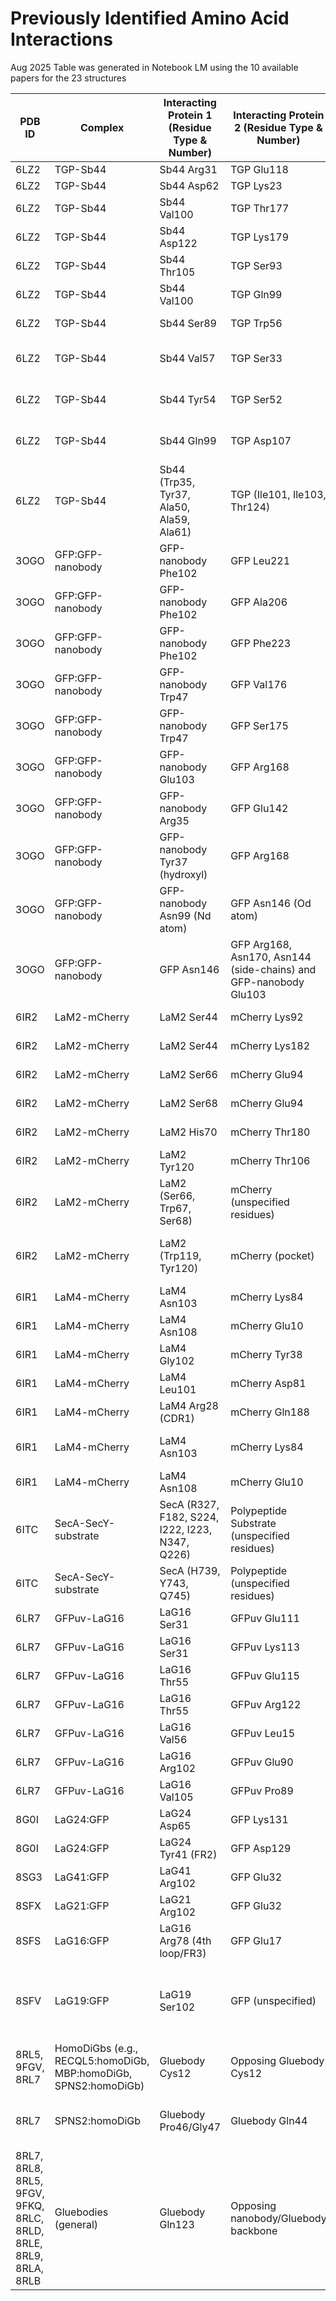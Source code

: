 # Previously Identified Amino Acid Interactions 
Aug 2025
Table was generated in Notebook LM using the 10 available papers for the 23 structures

| PDB ID | Complex | Interacting Protein 1 (Residue Type & Number) | Interacting Protein 2 (Residue Type & Number) | Type of Interaction |
|--------|---------|-----------------------------------------------|-----------------------------------------------|--------------------|
| 6LZ2   | TGP-Sb44 | Sb44 Arg31 | TGP Glu118 | Salt bridge |
| 6LZ2   | TGP-Sb44 | Sb44 Asp62 | TGP Lys23 | Salt bridge |
| 6LZ2   | TGP-Sb44 | Sb44 Val100 | TGP Thr177 | Hydrogen bond (side chain) |
| 6LZ2   | TGP-Sb44 | Sb44 Asp122 | TGP Lys179 | Hydrogen bond (side chain) |
| 6LZ2   | TGP-Sb44 | Sb44 Thr105 | TGP Ser93 | Hydrogen bond (side chain) |
| 6LZ2   | TGP-Sb44 | Sb44 Val100 | TGP Gln99 | Hydrogen bond (side chain) |
| 6LZ2   | TGP-Sb44 | Sb44 Ser89 | TGP Trp56 | Hydrogen bond (side chain) |
| 6LZ2   | TGP-Sb44 | Sb44 Val57 | TGP Ser33 | Hydrogen bond (backbone contribution) |
| 6LZ2   | TGP-Sb44 | Sb44 Tyr54 | TGP Ser52 | Hydrogen bond (backbone contribution) |
| 6LZ2   | TGP-Sb44 | Sb44 Gln99 | TGP Asp107 | Hydrogen bond (backbone contribution) |
| 6LZ2   | TGP-Sb44 | Sb44 (Trp35, Tyr37, Ala50, Ala59, Ala61) | TGP (Ile101, Ile103, Thr124) | Hydrophobic interaction (rich network) |
| 3OGO   | GFP:GFP-nanobody | GFP-nanobody Phe102 | GFP Leu221 | Hydrophobic interaction |
| 3OGO   | GFP:GFP-nanobody | GFP-nanobody Phe102 | GFP Ala206 | Hydrophobic interaction |
| 3OGO   | GFP:GFP-nanobody | GFP-nanobody Phe102 | GFP Phe223 | Hydrophobic interaction |
| 3OGO   | GFP:GFP-nanobody | GFP-nanobody Trp47 | GFP Val176 | Hydrophobic interaction |
| 3OGO   | GFP:GFP-nanobody | GFP-nanobody Trp47 | GFP Ser175 | Hydrophobic interaction |
| 3OGO   | GFP:GFP-nanobody | GFP-nanobody Glu103 | GFP Arg168 | Salt bridge |
| 3OGO   | GFP:GFP-nanobody | GFP-nanobody Arg35 | GFP Glu142 | Salt bridge |
| 3OGO   | GFP:GFP-nanobody | GFP-nanobody Tyr37 (hydroxyl) | GFP Arg168 | Hydrogen bond |
| 3OGO   | GFP:GFP-nanobody | GFP-nanobody Asn99 (Nd atom) | GFP Asn146 (Od atom) | Hydrogen bond (atom-specific) |
| 3OGO   | GFP:GFP-nanobody | GFP Asn146 | GFP Arg168, Asn170, Asn144 (side-chains) and GFP-nanobody Glu103 | Vicinity (buried hydrophilic environment) |
| 6IR2   | LaM2-mCherry | LaM2 Ser44 | mCherry Lys92 | Hydrogen bond (2.9 Å) |
| 6IR2   | LaM2-mCherry | LaM2 Ser44 | mCherry Lys182 | Hydrogen bond (2.9 Å) |
| 6IR2   | LaM2-mCherry | LaM2 Ser66 | mCherry Glu94 | Hydrogen bond (2.7 Å) |
| 6IR2   | LaM2-mCherry | LaM2 Ser68 | mCherry Glu94 | Hydrogen bond (2.6 Å) |
| 6IR2   | LaM2-mCherry | LaM2 His70 | mCherry Thr180 | Hydrogen bond (3.0 Å) |
| 6IR2   | LaM2-mCherry | LaM2 Tyr120 | mCherry Thr106 | Hydrogen bond (2.8 Å) |
| 6IR2   | LaM2-mCherry | LaM2 (Ser66, Trp67, Ser68) | mCherry (unspecified residues) | Hydrophobic interaction (strong) |
| 6IR2   | LaM2-mCherry | LaM2 (Trp119, Tyr120) | mCherry (pocket) | Hydrophobic interaction (insertion into pocket) |
| 6IR1   | LaM4-mCherry | LaM4 Asn103 | mCherry Lys84 | Hydrogen bond (2.9 Å) |
| 6IR1   | LaM4-mCherry | LaM4 Asn108 | mCherry Glu10 | Hydrogen bond (2.8 Å) |
| 6IR1   | LaM4-mCherry | LaM4 Gly102 | mCherry Tyr38 | Hydrogen bond (2.8 Å) |
| 6IR1   | LaM4-mCherry | LaM4 Leu101 | mCherry Asp81 | Hydrogen bond (3.0 Å) |
| 6IR1   | LaM4-mCherry | LaM4 Arg28 (CDR1) | mCherry Gln188 | Hydrogen bond (3.0 Å) |
| 6IR1   | LaM4-mCherry | LaM4 Asn103 | mCherry Lys84 | Van der Waals forces / surface complementarity |
| 6IR1   | LaM4-mCherry | LaM4 Asn108 | mCherry Glu10 | Hydrogen bond (specific) |
| 6ITC   | SecA-SecY-substrate | SecA (R327, F182, S224, I222, I223, N347, Q226) | Polypeptide Substrate (unspecified residues) | Interaction (clamp surrounding substrate) |
| 6ITC   | SecA-SecY-substrate | SecA (H739, Y743, Q745) | Polypeptide (unspecified residues) | Vicinity (THF region, no strong contacts) |
| 6LR7   | GFPuv-LaG16 | LaG16 Ser31 | GFPuv Glu111 | Hydrogen bond |
| 6LR7   | GFPuv-LaG16 | LaG16 Ser31 | GFPuv Lys113 | Hydrogen bond |
| 6LR7   | GFPuv-LaG16 | LaG16 Thr55 | GFPuv Glu115 | Hydrogen bond |
| 6LR7   | GFPuv-LaG16 | LaG16 Thr55 | GFPuv Arg122 | Hydrogen bond |
| 6LR7   | GFPuv-LaG16 | LaG16 Val56 | GFPuv Leu15 | Hydrophobic interaction |
| 6LR7   | GFPuv-LaG16 | LaG16 Arg102 | GFPuv Glu90 | Salt bridge |
| 6LR7   | GFPuv-LaG16 | LaG16 Val105 | GFPuv Pro89 | Hydrophobic interaction |
| 8G0I   | LaG24:GFP | LaG24 Asp65 | GFP Lys131 | Salt bridge |
| 8G0I   | LaG24:GFP | LaG24 Tyr41 (FR2) | GFP Asp129 | Hydrogen bond |
| 8SG3   | LaG41:GFP | LaG41 Arg102 | GFP Glu32 | Electrostatic interaction |
| 8SFX   | LaG21:GFP | LaG21 Arg102 | GFP Glu32 | Electrostatic interaction |
| 8SFS   | LaG16:GFP | LaG16 Arg78 (4th loop/FR3) | GFP Glu17 | Electrostatic interaction (salt bridge) |
| 8SFV   | LaG19:GFP | LaG19 Ser102 | GFP (unspecified) | No reported direct interaction (Ser102 does not participate in binding) |
| 8RL5, 9FGV, 8RL7 | HomoDiGbs (e.g., RECQL5:homoDiGb, MBP:homoDiGb, SPNS2:homoDiGb) | Gluebody Cys12 | Opposing Gluebody Cys12 | Disulfide bond (intramolecular) |
| 8RL7   | SPNS2:homoDiGb | Gluebody Pro46/Gly47 | Gluebody Gln44 | Interaction (shifted minimum in interface) |
| 8RL7, 8RL8, 8RL5, 9FGV, 9FKQ, 8RLC, 8RLD, 8RLE, 8RL9, 8RLA, 8RLB | Gluebodies (general) | Gluebody Gln123 | Opposing nanobody/Gluebody backbone | Hydrogen bond (supporting residue) |

